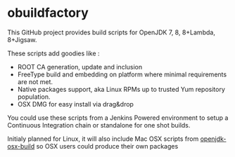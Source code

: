 obuildfactory
=============

This GitHub project  provides build scripts for OpenJDK 7, 8, 8+Lambda, 8+Jigsaw.

These scripts add goodies like :

* ROOT CA generation, update and inclusion
* FreeType build and embedding on platform where minimal requirements are not met.
* Native packages support, aka Linux RPMs up to trusted Yum repository population.
* OSX DMG for easy install via drag&drop


You could use these scripts from a Jenkins Powered environment to setup a Continuous Integration chain or standalone for one shot builds.

Initialy planned for Linux, it will also include Mac OSX scripts from [openjdk-osx-build](http://code.google.com/p/openjdk-osx-build/) so OSX users could produce their own packages



